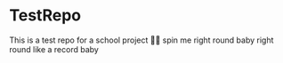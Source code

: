 # TestRepo
This is a test repo for a school project
😵‍💫 spin me right round baby right round like a record baby